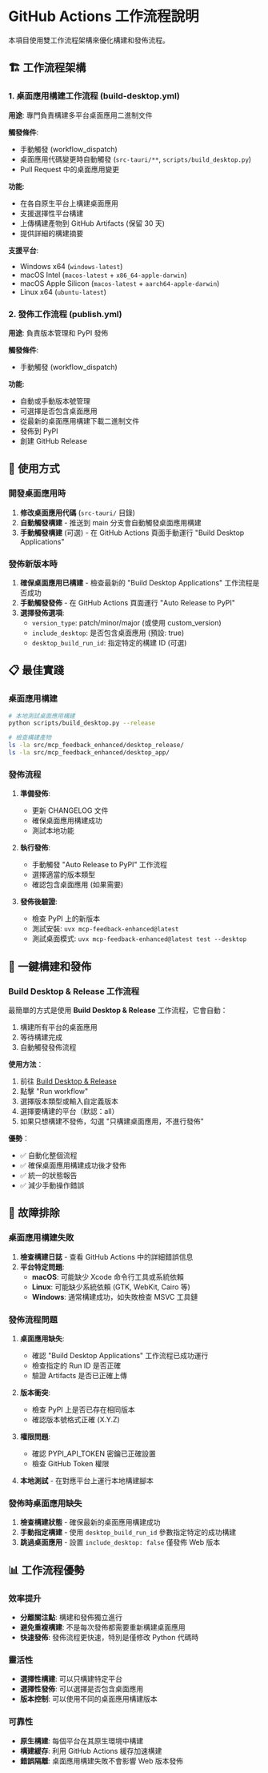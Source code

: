 # GitHub Actions 工作流程說明

本項目使用雙工作流程架構來優化構建和發佈流程。

## 🏗️ 工作流程架構

### 1. 桌面應用構建工作流程 (build-desktop.yml)

**用途**: 專門負責構建多平台桌面應用二進制文件

**觸發條件**:
- 手動觸發 (workflow_dispatch)
- 桌面應用代碼變更時自動觸發 (`src-tauri/**`, `scripts/build_desktop.py`)
- Pull Request 中的桌面應用變更

**功能**:
- 在各自原生平台上構建桌面應用
- 支援選擇性平台構建
- 上傳構建產物到 GitHub Artifacts (保留 30 天)
- 提供詳細的構建摘要

**支援平台**:
- Windows x64 (`windows-latest`)
- macOS Intel (`macos-latest` + `x86_64-apple-darwin`)
- macOS Apple Silicon (`macos-latest` + `aarch64-apple-darwin`)
- Linux x64 (`ubuntu-latest`)

### 2. 發佈工作流程 (publish.yml)

**用途**: 負責版本管理和 PyPI 發佈

**觸發條件**:
- 手動觸發 (workflow_dispatch)

**功能**:
- 自動或手動版本號管理
- 可選擇是否包含桌面應用
- 從最新的桌面應用構建下載二進制文件
- 發佈到 PyPI
- 創建 GitHub Release

## 🚀 使用方式

### 開發桌面應用時

1. **修改桌面應用代碼** (`src-tauri/` 目錄)
2. **自動觸發構建** - 推送到 main 分支會自動觸發桌面應用構建
3. **手動觸發構建** (可選) - 在 GitHub Actions 頁面手動運行 "Build Desktop Applications"

### 發佈新版本時

1. **確保桌面應用已構建** - 檢查最新的 "Build Desktop Applications" 工作流程是否成功
2. **手動觸發發佈** - 在 GitHub Actions 頁面運行 "Auto Release to PyPI"
3. **選擇發佈選項**:
   - `version_type`: patch/minor/major (或使用 custom_version)
   - `include_desktop`: 是否包含桌面應用 (預設: true)
   - `desktop_build_run_id`: 指定特定的構建 ID (可選)

## 📋 最佳實踐

### 桌面應用構建

```bash
# 本地測試桌面應用構建
python scripts/build_desktop.py --release

# 檢查構建產物
ls -la src/mcp_feedback_enhanced/desktop_release/
ls -la src/mcp_feedback_enhanced/desktop_app/
```

### 發佈流程

1. **準備發佈**:
   - 更新 CHANGELOG 文件
   - 確保桌面應用構建成功
   - 測試本地功能

2. **執行發佈**:
   - 手動觸發 "Auto Release to PyPI" 工作流程
   - 選擇適當的版本類型
   - 確認包含桌面應用 (如果需要)

3. **發佈後驗證**:
   - 檢查 PyPI 上的新版本
   - 測試安裝: `uvx mcp-feedback-enhanced@latest`
   - 測試桌面模式: `uvx mcp-feedback-enhanced@latest test --desktop`

## 🚀 一鍵構建和發佈

### Build Desktop & Release 工作流程

最簡單的方式是使用 **Build Desktop & Release** 工作流程，它會自動：
1. 構建所有平台的桌面應用
2. 等待構建完成
3. 自動觸發發佈流程

**使用方法**：
1. 前往 [Build Desktop & Release](../../actions/workflows/build-and-release.yml)
2. 點擊 "Run workflow"
3. 選擇版本類型或輸入自定義版本
4. 選擇要構建的平台（默認：all）
5. 如果只想構建不發佈，勾選 "只構建桌面應用，不進行發佈"

**優勢**：
- ✅ 自動化整個流程
- ✅ 確保桌面應用構建成功後才發佈
- ✅ 統一的狀態報告
- ✅ 減少手動操作錯誤

## 🔧 故障排除

### 桌面應用構建失敗

1. **檢查構建日誌** - 查看 GitHub Actions 中的詳細錯誤信息
2. **平台特定問題**:
   - **macOS**: 可能缺少 Xcode 命令行工具或系統依賴
   - **Linux**: 可能缺少系統依賴 (GTK, WebKit, Cairo 等)
   - **Windows**: 通常構建成功，如失敗檢查 MSVC 工具鏈

### 發佈流程問題

1. **桌面應用缺失**:
   - 確認 "Build Desktop Applications" 工作流程已成功運行
   - 檢查指定的 Run ID 是否正確
   - 驗證 Artifacts 是否已正確上傳

2. **版本衝突**:
   - 檢查 PyPI 上是否已存在相同版本
   - 確認版本號格式正確 (X.Y.Z)

3. **權限問題**:
   - 確認 PYPI_API_TOKEN 密鑰已正確設置
   - 檢查 GitHub Token 權限

3. **本地測試** - 在對應平台上運行本地構建腳本

### 發佈時桌面應用缺失

1. **檢查構建狀態** - 確保最新的桌面應用構建成功
2. **手動指定構建** - 使用 `desktop_build_run_id` 參數指定特定的成功構建
3. **跳過桌面應用** - 設置 `include_desktop: false` 僅發佈 Web 版本

## 📊 工作流程優勢

### 效率提升
- **分離關注點**: 構建和發佈獨立進行
- **避免重複構建**: 不是每次發佈都需要重新構建桌面應用
- **快速發佈**: 發佈流程更快速，特別是僅修改 Python 代碼時

### 靈活性
- **選擇性構建**: 可以只構建特定平台
- **選擇性發佈**: 可以選擇是否包含桌面應用
- **版本控制**: 可以使用不同的桌面應用構建版本

### 可靠性
- **原生構建**: 每個平台在其原生環境中構建
- **構建緩存**: 利用 GitHub Actions 緩存加速構建
- **錯誤隔離**: 桌面應用構建失敗不會影響 Web 版本發佈
